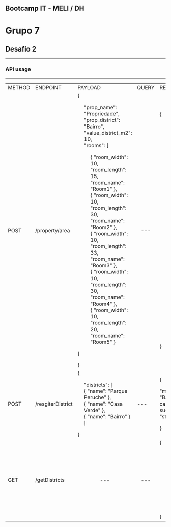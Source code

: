 ## Bootcamp IT - MELI / DH

# Grupo 7

## Desafio 2

---

### API usage

---

<table>
    <tr>
        <td>METHOD</td>
        <td>ENDPOINT</td>
        <td>PAYLOAD</td>
        <td>QUERY</td>
        <td>RESPONSE</td>
        <td>ACTION</td>
    </tr>
    <tr>
        <td>POST</td>
        <td>/property/area</td>
        <td>{<br>
    <p style="margin-left:20px">
	"prop_name": "Propriedade",<br>
    "prop_district": "Bairro",<br>
    "value_district_m2": 10,<br>
    "rooms": [<br>
		<p style="margin-left:40px">
        {
            "room_width": 10,
            "room_length": 15,
            "room_name": "Room1"
        },<br>
        {
            "room_width": 10,
            "room_length": 30,
            "room_name": "Room2"
        },<br>
        {
            "room_width": 10,
            "room_length": 33,
            "room_name": "Room3"
        },<br>
        {
            "room_width": 10,
            "room_length": 30,
            "room_name": "Room4"
        },<br>
        {
            "room_width": 10,
            "room_length": 20,
            "room_name": "Room5"
        }<br>
		</p>
		]
	</p>
}</td>
    <td align="center">---</td>
    <td>{
    <p style="margin-left:20px">
    "totalArea": 1280.0,<br>
    "price": 12800.0,<br>
    "biggestRoom": "Room3",<br>
    "rooms": [<br>
		<p style="margin-left:40px">
        {
            "room_name": "Room1",
            "area": 150.0
        },<br>
        {
            "room_name": "Room2",
            "area": 300.0
        },<br>
        {
            "room_name": "Room3",
            "area": 330.0
        },<br>
        {
            "room_name": "Room4",
            "area": 300.0
        },<br>
        {
            "room_name": "Room5",
            "area": 200.0
        }<br>
    	]
		</p>
	</p>
	}</td>
        <td>Cadastra informações do imóvel: bairro, preço, cômodos, nome</td>
    </tr>
    <tr>
        <td>POST</td>
        <td>/resgiterDistrict</td>
        <td>{<br>
		<p style="margin-left:20px">
		"districts": [<br>
			{
				"name": "Parque Peruche"
			},<br>
			{
				"name": "Casa Verde"
			},<br>
			{
				"name": "Bairro"
			}<br>
		]
		</p>
		}</td>
        <td>---</td>
        <td>{<br>
			<p style="margin-left=20px">
			"message": "Bairros cadastrados com sucesso",<br>
			"status": "success"
			</p>
		}</td>
		<td>Cadastra informações do imóvel: bairro, preço, cômodos, nome</td>
	</tr>
    <tr>
        <td>GET</td>
        <td>/getDistricts</td>
        <td align="center">---</td>
        <td align="center">---</td>
        <td>{<br>
		<p style="margin-left:20px">
		"districts": [<br>
			{
				"name": "Parque Peruche"
			},<br>
			{
				"name": "Casa Verde"
			},<br>
			{
				"name": "Bairro"
			}<br>
		]
		</p>
		}</td>
		<td>Lista todos os Bairros disponíveis para registro de imóvel.</td>
	</tr>
</table>
